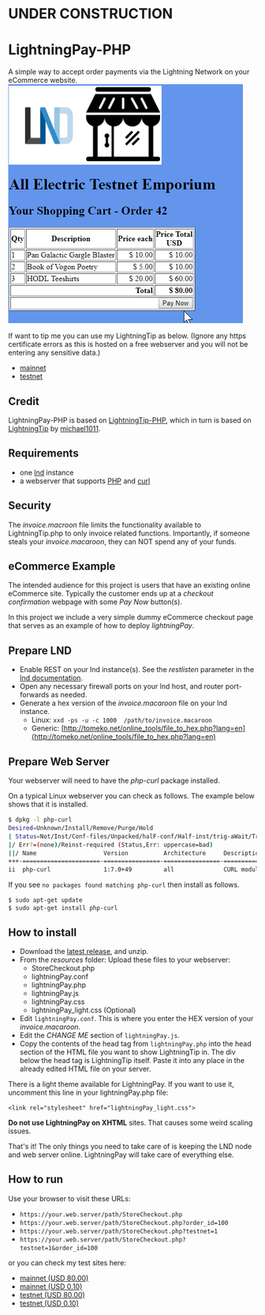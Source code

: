# UNDER CONSTRUCTION #

# LightningPay-PHP
A simple way to accept order payments via the Lightning Network on your eCommerce website. 
![LightningPay GIF](images/lightningPay.gif)

If want to tip me you can use my LightningTip as below.
(Ignore any https certificate errors as this is hosted on a free webserver and you will not be entering any sensitive data.)
* [mainnet](https://raspibolt.epizy.com/LT/lightningTip.php)
* [testnet](https://raspibolt.epizy.com/LT/lightningTip.php?testnet=1)

## Credit ##
LightningPay-PHP is based on [LightningTip-PHP](https://github.com/robclark56/lightningtip-PHP), which in turn is based on [LightningTip](https://github.com/michael1011/lightningtip/blob/master/README.md) by [michael1011](https://github.com/michael1011/lightningtip).
## Requirements ##
* one [lnd](https://github.com/lightningnetwork/lnd) instance
* a webserver that supports [PHP](http://www.php.net/) and [curl](https://curl.haxx.se/)
## Security ## 
The _invoice.macroon_ file limits the functionality available to LightningTip.php to only invoice related functions. Importantly, if someone steals your _invoice.macaroon_, they can NOT spend any of your funds.
## eCommerce Example ##
The intended audience for this project is users that have an existing online eCommerce site. Typically the customer ends up at a _checkout confirmation_ webpage with some _Pay Now_ button(s).

In this project we include a very simple dummy eCommerce checkout page that serves as an example of how to deploy _lightningPay_. 
## Prepare LND ##
* Enable REST on your lnd instance(s). See  the _restlisten_ parameter in the [lnd documentation](https://github.com/lightningnetwork/lnd/blob/master/sample-lnd.conf).
* Open any necessary firewall ports on your lnd host, and router port-forwards as needed.
* Generate a hex version of the _invoice.macaroon_ file on your lnd instance.
  * Linux:    `xxd -ps -u -c 1000  /path/to/invoice.macaroon `
  * Generic:  [http://tomeko.net/online_tools/file_to_hex.php?lang=en](http://tomeko.net/online_tools/file_to_hex.php?lang=en)
  
## Prepare Web Server ##
Your webserver will need to have the _php-curl_ package installed. 

On a typical Linux webserver you can check as follows. The example below shows that it is installed.
```bash
$ dpkg -l php-curl
Desired=Unknown/Install/Remove/Purge/Hold
| Status=Not/Inst/Conf-files/Unpacked/halF-conf/Half-inst/trig-aWait/Trig-pend
|/ Err?=(none)/Reinst-required (Status,Err: uppercase=bad)
||/ Name                   Version          Architecture     Description
+++-======================-================-================-=================================================
ii  php-curl               1:7.0+49         all              CURL module for PHP [default]
```
If you see `no packages found matching php-curl` then install as follows.
```
$ sudo apt-get update
$ sudo apt-get install php-curl
```


## How to install ##
* Download the [latest release](https://github.com/robclark56/lightningPay-PHP/releases), and unzip.
* From the _resources_ folder: Upload these files to your webserver:
  * StoreCheckout.php
  * lightningPay.conf 
  * lightningPay.php
  * lightningPay.js
  * lightningPay.css
  * lightningPay_light.css (Optional)
* Edit `lightningPay.conf`. This is where you enter the HEX version of your _invoice.macaroon_.
* Edit the _CHANGE ME_ section of `lightningPay.js`.
* Copy the contents of the head tag from `lightningPay.php` into the head section of the HTML file you want to show LightningTip in. The div below the head tag is LightningTip itself. Paste it into any place in the already edited HTML file on your server.


There is a light theme available for LightningPay. If you want to use it, uncomment this line in your lightningPay.php file:

```
<link rel="stylesheet" href="lightningPay_light.css">
```

**Do not use LightningPay on XHTML** sites. That causes some weird scaling issues.

That's it! The only things you need to take care of is keeping the LND node and web server online. LightningPay will take care of everything else.

## How to run ##
Use your browser to visit these URLs:

* `https://your.web.server/path/StoreCheckout.php`
* `https://your.web.server/path/StoreCheckout.php?order_id=100`
* `https://your.web.server/path/StoreCheckout.php?testnet=1`
* `https://your.web.server/path/StoreCheckout.php?testnet=1&order_id=100`

or you can check my test sites here:

* [mainnet (USD 80.00)](https://raspibolt.epizy.com/LP/StoreCheckout.php)
* [mainnet (USD 0.10)](https://raspibolt.epizy.com/LP/StoreCheckout.php&order_id=100)
* [testnet (USD 80.00)](https://raspibolt.epizy.com/LP/StoreCheckout.php?testnet=1)
* [testnet (USD 0.10)](https://raspibolt.epizy.com/LP/StoreCheckout.php?testnet=1&order_id=100)


